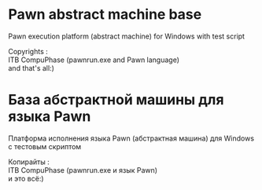 # Pawn abstract machine base
Pawn execution platform (abstract machine) for Windows with test script

Copyrights :\
  ITB CompuPhase (pawnrun.exe and Pawn language)\
and that's all:)


# База абстрактной машины для языка Pawn
Платформа исполнения языка Pawn (абстрактная машина) для Windows с тестовым скриптом

Копирайты :\
  ITB CompuPhase (pawnrun.exe и язык Pawn)\
и это всё:)
